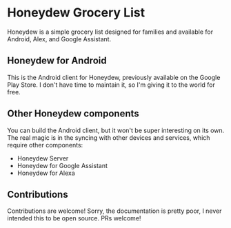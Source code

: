 # Honeydew Grocery List

Honeydew is a simple grocery list designed for families and available for Android, Alex, and Google Assistant.

## Honeydew for Android

This is the Android client for Honeydew, previously available on the Google Play Store. I don't have time to maintain it, so I'm giving it to the world for free.

## Other Honeydew components

You can build the Android client, but it won't be super interesting on its own. The real magic is in the syncing with other devices and services, which require other components:

- Honeydew Server
- Honeydew for Google Assistant
- Honeydew for Alexa

## Contributions

Contributions are welcome! Sorry, the documentation is pretty poor, I never intended this to be open source. PRs welcome!